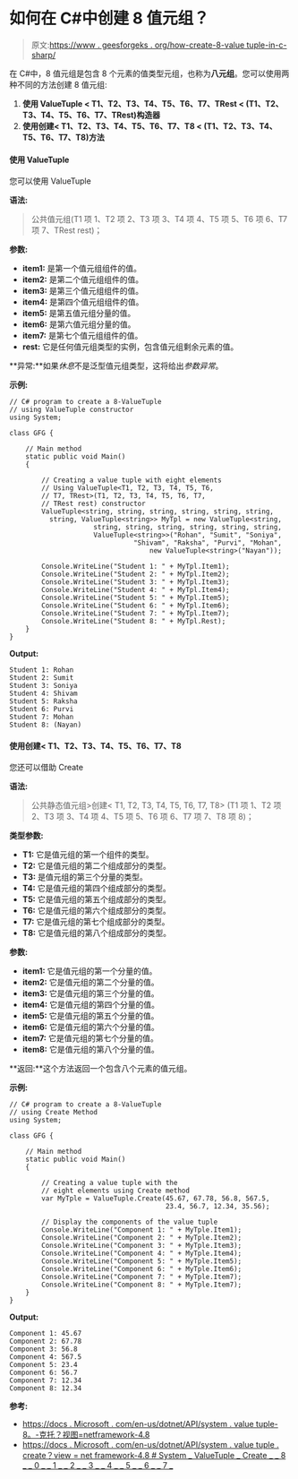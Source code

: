# 如何在 C#中创建 8 值元组？

> 原文:[https://www . geesforgeks . org/how-create-8-value tuple-in-c-sharp/](https://www.geeksforgeeks.org/how-to-create-8-valuetuple-in-c-sharp/)

在 C#中，8 值元组是包含 8 个元素的值类型元组，也称为**八元组**。您可以使用两种不同的方法创建 8 值元组:

1.  **使用 ValueTuple < T1、T2、T3、T4、T5、T6、T7、TRest < (T1、T2、T3、T4、T5、T6、T7、TRest)构造器**
2.  **使用创建< T1、T2、T3、T4、T5、T6、T7、T8 < (T1、T2、T3、T4、T5、T6、T7、T8)方法**

#### 使用 ValueTuple

您可以使用 ValueTuple

**语法:**

> 公共值元组(T1 项 1、T2 项 2、T3 项 3、T4 项 4、T5 项 5、T6 项 6、T7 项 7、TRest rest)；

**参数:**

*   **item1:** 是第一个值元组组件的值。
*   **item2:** 是第二个值元组组件的值。
*   **item3:** 是第三个值元组组件的值。
*   **item4:** 是第四个值元组组件的值。
*   **item5:** 是第五值元组分量的值。
*   **item6:** 是第六值元组分量的值。
*   **item7:** 是第七个值元组组件的值。
*   **rest:** 它是任何值元组类型的实例，包含值元组剩余元素的值。

**异常:**如果*休息*不是泛型值元组类型，这将给出*参数异常*。

**示例:**

```
// C# program to create a 8-ValueTuple
// using ValueTuple constructor
using System;

class GFG {

    // Main method
    static public void Main()
    {

        // Creating a value tuple with eight elements
        // Using ValueTuple<T1, T2, T3, T4, T5, T6,
        // T7, TRest>(T1, T2, T3, T4, T5, T6, T7, 
        // TRest rest) constructor
        ValueTuple<string, string, string, string, string, string,
          string, ValueTuple<string>> MyTpl = new ValueTuple<string,
                     string, string, string, string, string, string, 
                     ValueTuple<string>>("Rohan", "Sumit", "Soniya", 
                               "Shivam", "Raksha", "Purvi", "Mohan",
                                   new ValueTuple<string>("Nayan"));

        Console.WriteLine("Student 1: " + MyTpl.Item1);
        Console.WriteLine("Student 2: " + MyTpl.Item2);
        Console.WriteLine("Student 3: " + MyTpl.Item3);
        Console.WriteLine("Student 4: " + MyTpl.Item4);
        Console.WriteLine("Student 5: " + MyTpl.Item5);
        Console.WriteLine("Student 6: " + MyTpl.Item6);
        Console.WriteLine("Student 7: " + MyTpl.Item7);
        Console.WriteLine("Student 8: " + MyTpl.Rest);
    }
}
```

**Output:**

```
Student 1: Rohan
Student 2: Sumit
Student 3: Soniya
Student 4: Shivam
Student 5: Raksha
Student 6: Purvi
Student 7: Mohan
Student 8: (Nayan)

```

#### 使用创建< T1、T2、T3、T4、T5、T6、T7、T8

您还可以借助 Create

**语法:**

> 公共静态值元组<t1 t2="" t3="" t4="" t5="" t6="" t7="" valuetuple="">>创建< T1, T2, T3, T4, T5, T6, T7, T8> (T1 项 1、T2 项 2、T3 项 3、T4 项 4、T5 项 5、T6 项 6、T7 项 7、T8 项 8)；</t1>

**类型参数:**

*   **T1:** 它是值元组的第一个组件的类型。
*   **T2:** 它是值元组的第二个组成部分的类型。
*   **T3:** 是值元组的第三个分量的类型。
*   **T4:** 它是值元组的第四个组成部分的类型。
*   **T5:** 它是值元组的第五个组成部分的类型。
*   **T6:** 它是值元组的第六个组成部分的类型。
*   **T7:** 它是值元组的第七个组成部分的类型。
*   **T8:** 它是值元组的第八个组成部分的类型。

**参数:**

*   **item1:** 它是值元组的第一个分量的值。
*   **item2:** 它是值元组的第二个分量的值。
*   **item3:** 它是值元组的第三个分量的值。
*   **item4:** 它是值元组的第四个分量的值。
*   **item5:** 它是值元组的第五个分量的值。
*   **item6:** 它是值元组的第六个分量的值。
*   **item7:** 它是值元组的第七个分量的值。
*   **item8:** 它是值元组的第八个分量的值。

**返回:**这个方法返回一个包含八个元素的值元组。

**示例:**

```
// C# program to create a 8-ValueTuple
// using Create Method
using System;

class GFG {

    // Main method
    static public void Main()
    {

        // Creating a value tuple with the 
        // eight elements using Create method
        var MyTple = ValueTuple.Create(45.67, 67.78, 56.8, 567.5,
                                       23.4, 56.7, 12.34, 35.56);

        // Display the components of the value tuple
        Console.WriteLine("Component 1: " + MyTple.Item1);
        Console.WriteLine("Component 2: " + MyTple.Item2);
        Console.WriteLine("Component 3: " + MyTple.Item3);
        Console.WriteLine("Component 4: " + MyTple.Item4);
        Console.WriteLine("Component 5: " + MyTple.Item5);
        Console.WriteLine("Component 6: " + MyTple.Item6);
        Console.WriteLine("Component 7: " + MyTple.Item7);
        Console.WriteLine("Component 8: " + MyTple.Item7);
    }
}
```

**Output:**

```
Component 1: 45.67
Component 2: 67.78
Component 3: 56.8
Component 4: 567.5
Component 5: 23.4
Component 6: 56.7
Component 7: 12.34
Component 8: 12.34

```

**参考:**

*   [https://docs . Microsoft . com/en-us/dotnet/API/system . value tuple-8。-克托？视图=netframework-4.8](https://docs.microsoft.com/en-us/dotnet/api/system.valuetuple-8.-ctor?view=netframework-4.8)
*   [https://docs . Microsoft . com/en-us/dotnet/API/system . value tuple . create？view = net framework-4.8 # System _ ValueTuple _ Create _ _ 8 _ _ 0 _ _ 1 _ _ 2 _ _ 3 _ _ 4 _ _ 5 _ _ 6 _ _ 7 _](https://docs.microsoft.com/en-us/dotnet/api/system.valuetuple.create?view=netframework-4.8#System_ValueTuple_Create__8___0___1___2___3___4___5___6___7_)